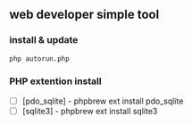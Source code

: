 ## web developer simple tool

### install & update
```sh
php autorun.php
```

### PHP extention install
- [ ] [pdo_sqlite]  - phpbrew ext install pdo_sqlite
- [ ] [sqlite3]     - phpbrew ext install sqlite3
